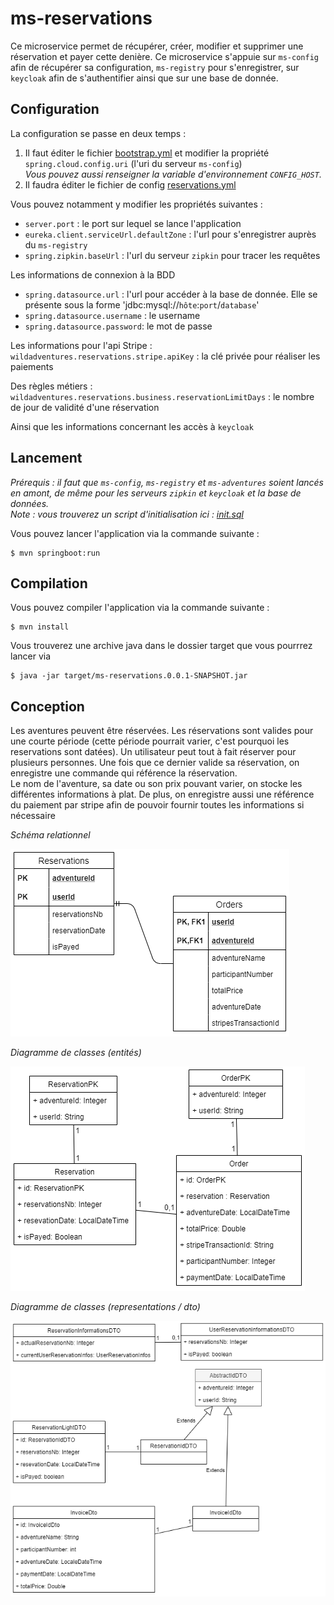 # ms-reservations

Ce microservice permet de récupérer, créer, modifier et supprimer une réservation et payer cette denière. Ce microservice s'appuie sur `ms-config` afin de récupérer sa configuration, `ms-registry` pour s'enregistrer, sur `keycloak` afin de s'authentifier ainsi que sur une base de donnée.

## Configuration

La configuration se passe en deux temps :
1) Il faut éditer le fichier [bootstrap.yml](./ms-reservations/src/main/resources/bootstrap.yml) et modifier la propriété `spring.cloud.config.uri` (l'uri du serveur `ms-config`)  
*Vous pouvez aussi renseigner la variable d'environnement `CONFIG_HOST`.*
2) Il faudra éditer le fichier de config [reservations.yml](https://github.com/Khyonn/wild-adventures-configs/blob/develop/reservations.yml)  

Vous pouvez notamment y modifier les propriétés suivantes :
- `server.port` : le port sur lequel se lance l'application
- `eureka.client.serviceUrl.defaultZone` : l'url pour s'enregistrer auprès du `ms-registry`
- `spring.zipkin.baseUrl` : l'url du serveur `zipkin` pour tracer les requêtes  

Les informations de connexion à la BDD
- `spring.datasource.url` : l'url pour accéder à la base de donnée. Elle se présente sous la forme 'jdbc:mysql://`hôte`:`port`/`database`'
- `spring.datasource.username` : le username
- `spring.datasource.password`: le mot de passe

Les informations pour l'api Stripe :
`wildadventures.reservations.stripe.apiKey` : la clé privée pour réaliser les paiements

Des règles métiers :
`wildadventures.reservations.business.reservationLimitDays` : le nombre de jour de validité d'une réservation

Ainsi que les informations concernant les accès à `keycloak`

## Lancement

*Prérequis : il faut que `ms-config`, `ms-registry` et `ms-adventures` soient lancés en amont, de même pour les serveurs `zipkin` et `keycloak` et la base de données.  
Note : vous trouverez un script d'initialisation ici : [init.sql](/docker/reservations-db/init.sql)*

Vous pouvez lancer l'application via la commande suivante :  
```
$ mvn springboot:run
```

## Compilation

Vous pouvez compiler l'application via la commande suivante :  
```
$ mvn install
```
Vous trouverez une archive java dans le dossier target que vous pourrrez lancer via
```
$ java -jar target/ms-reservations.0.0.1-SNAPSHOT.jar
```

## Conception

Les aventures peuvent être réservées. Les réservations sont valides pour une courte période (cette période pourrait varier, c'est pourquoi les reservations sont datées). Un utilisateur peut tout à fait réserver pour plusieurs personnes. Une fois que ce dernier valide sa réservation, on enregistre une commande qui référence la réservation.  
Le nom de l'aventure, sa date ou son prix pouvant varier, on stocke les différentes informations à plat. De plus, on enregistre aussi une référence du paiement par stripe afin de pouvoir fournir toutes les informations si nécessaire

*Schéma relationnel*

![database](/documentation/imgs/reservations/database.png)

*Diagramme de classes (entités)*

![entity](/documentation/imgs/reservations/entity.png)

*Diagramme de classes (representations / dto)*

![dto](/documentation/imgs/reservations/dto.png)

